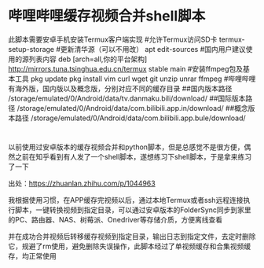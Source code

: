 # 哔哩哔哩缓存视频合并shell脚本
此脚本需要安卓手机安装Termux客户端实现
#允许Termux访问SD卡
termux-setup-storage
#更新清华源（可以不用改）
apt edit-sources 
#国内用户建议使用的源列表内容
deb [arch=all,你的平台架构] http://mirrors.tuna.tsinghua.edu.cn/termux stable main
#安装ffmpeg包及基本工具
pkg update
pkg install vim curl wget git unzip unrar ffmpeg
#哔哩哔哩有海外版，国内版以及概念版，分别对应不同的缓存目录
##国内版本路径
/storage/emulated/0/Android/data/tv.danmaku.bili/download/
##国际版本路径
/storage/emulated/0/Android/data/com.bilibili.app.in/download/
##概念版本路径
/storage/emulated/0/Android/data/com.bilibili.app.bule/download/
#
以前使用过安卓版本的缓存视频合并和python脚本，但是总感觉不是很方便，偶然之前在知乎看到有人发了一个shell脚本，遂想练习下shell脚本，于是拿来练习了一下

出处：https://zhuanlan.zhihu.com/p/1044963

我根据使用习惯，在APP缓存完视频以后，通过本地Termux或者ssh远程连接执行脚本，一键转换视频到指定目录，可以通过安卓版本的FolderSync同步到家里的PC、路由器、NAS、树莓派、Onedriver等存储介质，方便离线查看

并在成功合并视频后转移缓存视频到指定目录，输出日志到指定文件，去定时删除它，规避了rm使用，避免删除失误操作，此脚本经过了单视频缓存和合集视频缓存，均正常使用
